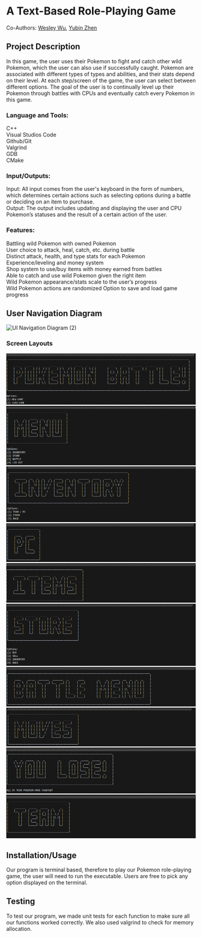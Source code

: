# A Text-Based Role-Playing Game
Co-Authors: [Wesley Wu](https://github.com/xxiyun), [Yubin Zhen](https://github.com/yubinzhen)

## Project Description

In this game, the user uses their Pokemon to fight and catch other wild Pokemon, which the user can also use if successfully caught. Pokemon are associated with different types of types and abilities, and their stats depend on their level. At each step/screen of the game, the user can select between different options. The goal of the user is to continually level up their Pokemon through battles with CPUs and eventually catch every Pokemon in this game. 

### Language and Tools:
C++\
Visual Studios Code\
Github/Git\
Valgrind\
GDB\
CMake

### Input/Outputs:
Input: All input comes from the user's keyboard in the form of numbers, which determines certain actions such as selecting options during a battle or deciding on an item to purchase.\
Output: The output includes updating and displaying the user and CPU Pokemon’s statuses and the result of a certain action of the user.

### Features:
Battling wild Pokemon with owned Pokemon\
User choice to attack, heal, catch, etc. during battle\
Distinct attack, health, and type stats for each Pokemon\
Experience/leveling and money system\
Shop system to use/buy items with money earned from battles\
Able to catch and use wild Pokemon given the right item \
Wild Pokemon appearance/stats scale to the user’s progress\
Wild Pokemon actions are randomized 
Option to save and load game progress

## User Navigation Diagram

![UI Navigation Diagram (2)](https://github.com/user-attachments/assets/2a2a3c0d-61b4-437e-95d1-6f6e06da0a94)


### Screen Layouts

![Main Screen](assets/ss1.png)
![Menu](assets/ss2.png)
![Inventory](assets/ss3.png)
![PC](assets/ss4.png)
![Items](assets/ss5.png)
![Store](assets/ss6.png)
![Battle Menu](assets/ss7.png)
![Moves](assets/ss8.png)
![Lose Screen](assets/ss9.png)
![Team](assets/ss10.png)


 ## Installation/Usage
 Our program is terminal based, therefore to play our Pokemon role-playing game, the user will need to run the executable. Users are free to pick any option displayed on the terminal. 
 ## Testing
To test our program, we made unit tests for each function to make sure all our functions worked correctly. We also used valgrind to check for memory allocation.
 
